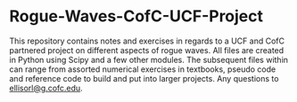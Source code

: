 # Rogue-Waves-CofC-UCF-Project
This repository contains notes and exercises in regards to a UCF and CofC partnered project on different aspects of rogue waves. All files are created in Python using Scipy and a few other modules. The subsequent files within can range from assorted numerical exercises in textbooks, pseudo code and reference code to build and put into larger projects. Any questions to ellisorl@g.cofc.edu. 
